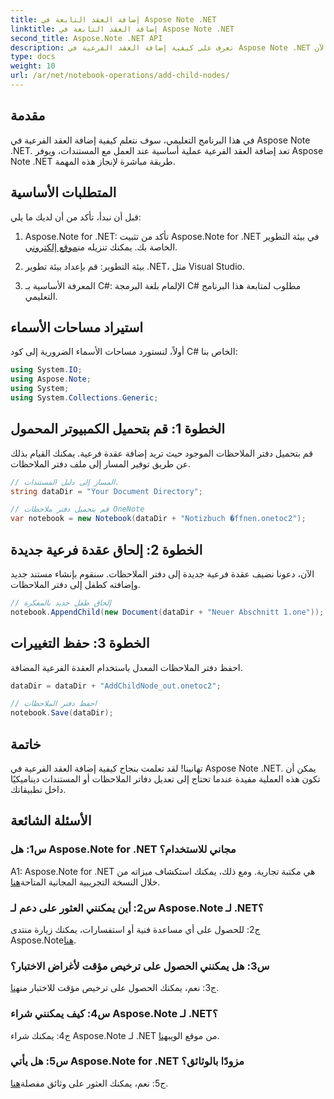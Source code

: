 ```yaml
---
title: إضافة العقد التابعة في Aspose Note .NET
linktitle: إضافة العقد التابعة في Aspose Note .NET
second_title: Aspose.Note .NET API
description: تعرف على كيفية إضافة العقد الفرعية في Aspose Note .NET بسهولة من خلال هذا البرنامج التعليمي الشامل. عزز مهاراتك في التعامل مع المستندات الآن.
type: docs
weight: 10
url: /ar/net/notebook-operations/add-child-nodes/
---
```

## مقدمة

في هذا البرنامج التعليمي، سوف نتعلم كيفية إضافة العقد الفرعية في Aspose Note .NET. تعد إضافة العقد الفرعية عملية أساسية عند العمل مع المستندات، ويوفر Aspose Note .NET طريقة مباشرة لإنجاز هذه المهمة.

## المتطلبات الأساسية

قبل أن نبدأ، تأكد من أن لديك ما يلي:

1. Aspose.Note for .NET: تأكد من تثبيت Aspose.Note for .NET في بيئة التطوير الخاصة بك. يمكنك تنزيله من[موقع إلكتروني](https://releases.aspose.com/note/net/).

2. بيئة التطوير: قم بإعداد بيئة تطوير .NET، مثل Visual Studio.

3. المعرفة الأساسية بـ C#: الإلمام بلغة البرمجة C# مطلوب لمتابعة هذا البرنامج التعليمي.

## استيراد مساحات الأسماء

أولاً، لنستورد مساحات الأسماء الضرورية إلى كود C# الخاص بنا:

```csharp
using System.IO;
using Aspose.Note;
using System;
using System.Collections.Generic;
```

## الخطوة 1: قم بتحميل الكمبيوتر المحمول

قم بتحميل دفتر الملاحظات الموجود حيث تريد إضافة عقدة فرعية. يمكنك القيام بذلك عن طريق توفير المسار إلى ملف دفتر الملاحظات.

```csharp
// المسار إلى دليل المستندات.
string dataDir = "Your Document Directory";

// قم بتحميل دفتر ملاحظات OneNote
var notebook = new Notebook(dataDir + "Notizbuch �ffnen.onetoc2");
```

## الخطوة 2: إلحاق عقدة فرعية جديدة

الآن، دعونا نضيف عقدة فرعية جديدة إلى دفتر الملاحظات. سنقوم بإنشاء مستند جديد وإضافته كطفل إلى دفتر الملاحظات.

```csharp
// إلحاق طفل جديد بالمفكرة
notebook.AppendChild(new Document(dataDir + "Neuer Abschnitt 1.one"));
```

## الخطوة 3: حفظ التغييرات

احفظ دفتر الملاحظات المعدل باستخدام العقدة الفرعية المضافة.

```csharp
dataDir = dataDir + "AddChildNode_out.onetoc2";

// احفظ دفتر الملاحظات
notebook.Save(dataDir);
```

## خاتمة

تهانينا! لقد تعلمت بنجاح كيفية إضافة العقد الفرعية في Aspose Note .NET. يمكن أن تكون هذه العملية مفيدة عندما تحتاج إلى تعديل دفاتر الملاحظات أو المستندات ديناميكيًا داخل تطبيقاتك.

## الأسئلة الشائعة

### س1: هل Aspose.Note for .NET مجاني للاستخدام؟

 A1: Aspose.Note for .NET هي مكتبة تجارية. ومع ذلك، يمكنك استكشاف ميزاته من خلال النسخة التجريبية المجانية المتاحة[هنا](https://releases.aspose.com/).

### س2: أين يمكنني العثور على دعم لـ Aspose.Note لـ .NET؟

 ج2: للحصول على أي مساعدة فنية أو استفسارات، يمكنك زيارة منتدى Aspose.Note[هنا](https://forum.aspose.com/c/note/28).

### س3: هل يمكنني الحصول على ترخيص مؤقت لأغراض الاختبار؟

 ج3: نعم، يمكنك الحصول على ترخيص مؤقت للاختبار من[هنا](https://purchase.aspose.com/temporary-license/).

### س4: كيف يمكنني شراء Aspose.Note لـ .NET؟

 ج4: يمكنك شراء Aspose.Note لـ .NET من موقع الويب[هنا](https://purchase.aspose.com/buy).

### س5: هل يأتي Aspose.Note for .NET مزودًا بالوثائق؟

 ج5: نعم، يمكنك العثور على وثائق مفصلة[هنا](https://reference.aspose.com/note/net/).